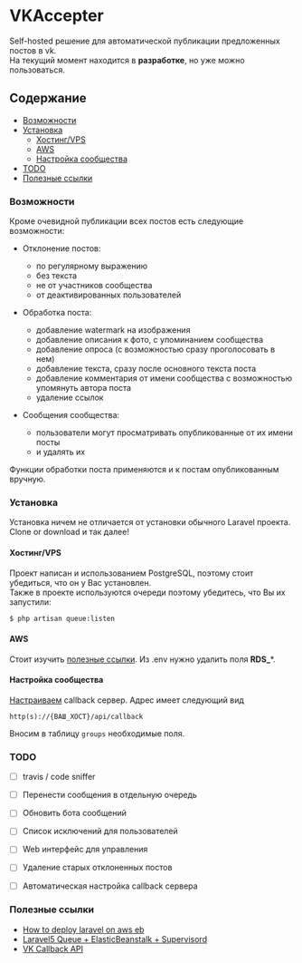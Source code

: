 # VKAccepter

Self-hosted решение для автоматической публикации предложенных постов в vk.\
На текущий момент находится в **разработке**, но уже можно пользоваться.


## Содержание

- [Возможности](#Возможности)
- [Установка](#Установка)
    - [Хостинг/VPS](#ХостингVPS)
    - [AWS](#AWS)
    - [Настройка сообщества](#Настройка-сообщества)
- [TODO](#TODO)
- [Полезные ссылки](#Полезные-ссылки)


### Возможности

Кроме очевидной публикации всех постов есть следующие возможности:

- Отклонение постов:
    - по регулярному выражению
    - без текста
    - не от участников сообщества
    - от деактивированных пользователей
    
- Обработка поста:
    - добавление watermark на изображения
    - добавление описания к фото, с упоминанием сообщества
    - добавление опроса (с возможностью сразу проголосовать в нем)
    - добавление текста, сразу после основного текста поста
    - добавление комментария от имени сообщества с возможностью упомянуть автора поста
    - удаление ссылок

- Сообщения сообщества:
    - пользователи могут просматривать опубликованные от их имени посты
    - и удалять их

Функции обработки поста применяются и к постам опубликованным вручную.

### Установка

Установка ничем не отличается от установки обычного Laravel проекта.\
Clone or download и так далее!

#### Хостинг/VPS
Проект написан и использованием PostgreSQL, поэтому стоит убедиться, что он у Вас установлен. \
Также в проекте используются очереди поэтому убедитесь, что Вы их запустили:
``` bash
$ php artisan queue:listen
```

#### AWS
Стоит изучить [полезные ссылки](#Полезные-ссылки).
Из .env нужно удалить поля **RDS_***.

#### Настройка сообщества
[Настраиваем](https://vk.com/dev/callback_api) callback сервер. Адрес имеет следующий вид
```
http(s)://{ВАШ_ХОСТ}/api/callback
```

Вносим в таблицу ```groups``` необходимые поля.

### TODO

- [ ] travis / code sniffer
- [ ] Перенести сообщения в отдельную очередь
- [ ] Обновить бота сообщений
- [ ] Список исключений для пользователей
- [ ] Web интерфейс для управления
- [ ] Удаление старых отклоненных постов
- [ ] Автоматическая настройка callback сервера


### Полезные ссылки

- [How to deploy laravel on aws eb](http://blog.goforyt.com/laravel-5-aws-elastic-beanstalk-production-guide/)
- [Laravel5 Queue + ElasticBeanstalk + Supervisord](https://gist.github.com/lifeofguenter/f8ea93f10a403807a719)
- [VK Callback API](https://vk.com/dev/callback_api)